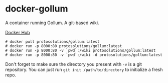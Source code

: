 # docker-gollum
A container running Gollum. A git-based wiki.

[Docker Hub](https://hub.docker.com/repository/docker/protosolutions/gollum)
```
# docker pull protosolutions/gollum:latest
# docker run -p 8000:80 protosolutions/gollum:latest
# docker run -p 8000:80 -v `pwd`:/wiki protosolutions/gollum:latest
# docker run -p 8000:80 -v `pwd`:/wiki -d protosolutions/gollum:latest
```

Don't forget to make sure the directory you present with `-v` is a git repository. You can just run `git init /path/to/directory` to initialize a fresh repo.
